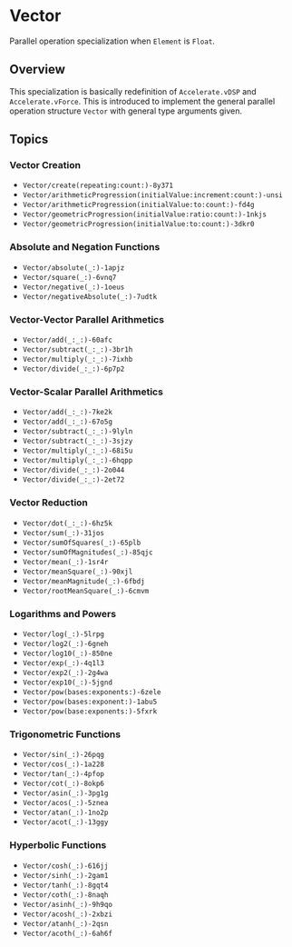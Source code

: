#  Vector<Float>
Parallel operation specialization when `Element` is `Float`.

## Overview

This specialization is basically redefinition of `Accelerate.vDSP` and `Accelerate.vForce`. 
This is introduced to implement the general parallel operation structure ``Vector`` with general type arguments given.

## Topics

### Vector Creation
- ``Vector/create(repeating:count:)-8y371``
- ``Vector/arithmeticProgression(initialValue:increment:count:)-unsi``
- ``Vector/arithmeticProgression(initialValue:to:count:)-fd4g``
- ``Vector/geometricProgression(initialValue:ratio:count:)-1nkjs``
- ``Vector/geometricProgression(initialValue:to:count:)-3dkr0``

### Absolute and Negation Functions
- ``Vector/absolute(_:)-1apjz``
- ``Vector/square(_:)-6vnq7``
- ``Vector/negative(_:)-1oeus``
- ``Vector/negativeAbsolute(_:)-7udtk``

### Vector-Vector Parallel Arithmetics
- ``Vector/add(_:_:)-60afc``
- ``Vector/subtract(_:_:)-3br1h``
- ``Vector/multiply(_:_:)-7ixhb``
- ``Vector/divide(_:_:)-6p7p2``

### Vector-Scalar Parallel Arithmetics
- ``Vector/add(_:_:)-7ke2k``
- ``Vector/add(_:_:)-67o5g``
- ``Vector/subtract(_:_:)-9lyln``
- ``Vector/subtract(_:_:)-3sjzy``
- ``Vector/multiply(_:_:)-68i5u``
- ``Vector/multiply(_:_:)-6hqpp``
- ``Vector/divide(_:_:)-2o044``
- ``Vector/divide(_:_:)-2et72``

### Vector Reduction
- ``Vector/dot(_:_:)-6hz5k``
- ``Vector/sum(_:)-31jos``
- ``Vector/sumOfSquares(_:)-65plb``
- ``Vector/sumOfMagnitudes(_:)-85qjc``
- ``Vector/mean(_:)-1sr4r``
- ``Vector/meanSquare(_:)-90xjl``
- ``Vector/meanMagnitude(_:)-6fbdj``
- ``Vector/rootMeanSquare(_:)-6cmvm``

### Logarithms and Powers
- ``Vector/log(_:)-5lrpg``
- ``Vector/log2(_:)-6gneh``
- ``Vector/log10(_:)-850ne``
- ``Vector/exp(_:)-4q1l3``
- ``Vector/exp2(_:)-2g4wa``
- ``Vector/exp10(_:)-5jgnd``
- ``Vector/pow(bases:exponents:)-6zele``
- ``Vector/pow(bases:exponent:)-1abu5``
- ``Vector/pow(base:exponents:)-5fxrk``

### Trigonometric Functions
- ``Vector/sin(_:)-26pqg``
- ``Vector/cos(_:)-1a228``
- ``Vector/tan(_:)-4pfop``
- ``Vector/cot(_:)-8okp6``
- ``Vector/asin(_:)-3pg1g``
- ``Vector/acos(_:)-5znea``
- ``Vector/atan(_:)-1no2p``
- ``Vector/acot(_:)-13ggy``

### Hyperbolic Functions
- ``Vector/cosh(_:)-616jj``
- ``Vector/sinh(_:)-2gam1``
- ``Vector/tanh(_:)-8gqt4``
- ``Vector/coth(_:)-8naqh``
- ``Vector/asinh(_:)-9h9qo``
- ``Vector/acosh(_:)-2xbzi``
- ``Vector/atanh(_:)-2qsn``
- ``Vector/acoth(_:)-6ah6f``
